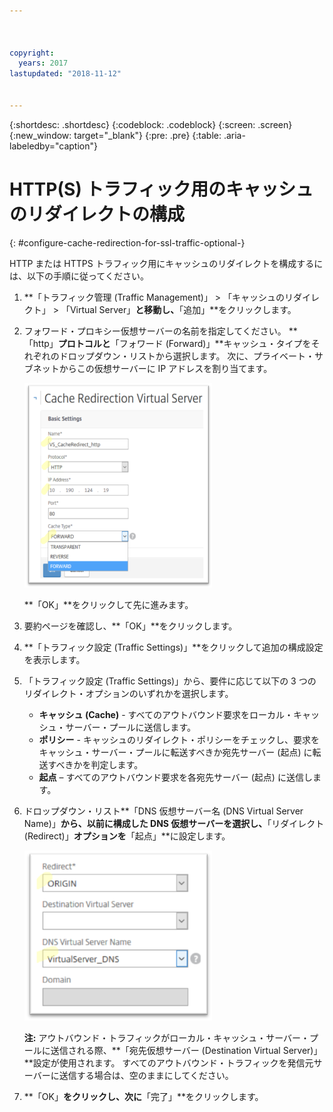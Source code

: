 ```yaml
---



copyright:
  years: 2017
lastupdated: "2018-11-12"


---
```


{:shortdesc: .shortdesc}
{:codeblock: .codeblock}
{:screen: .screen}
{:new_window: target="_blank"}
{:pre: .pre}
{:table: .aria-labeledby="caption"}

# HTTP(S) トラフィック用のキャッシュのリダイレクトの構成
{: #configure-cache-redirection-for-ssl-traffic-optional-}

HTTP または HTTPS トラフィック用にキャッシュのリダイレクトを構成するには、以下の手順に従ってください。

1. **「トラフィック管理 (Traffic Management)」 > 「キャッシュのリダイレクト」 > 「Virtual Server」**と移動し、**「追加」**をクリックします。
2. フォワード・プロキシー仮想サーバーの名前を指定してください。 **「http」**プロトコルと**「フォワード (Forward)」**キャッシュ・タイプをそれぞれのドロップダウン・リストから選択します。 次に、プライベート・サブネットからこの仮想サーバーに IP アドレスを割り当てます。

	<img src="images/fp12.png" alt="図面" style="width: 300px;"/>

	**「OK」**をクリックして先に進みます。

3. 要約ページを確認し、**「OK」**をクリックします。  
4. **「トラフィック設定 (Traffic Settings)」**をクリックして追加の構成設定を表示します。
5. 「トラフィック設定 (Traffic Settings)」から、要件に応じて以下の 3 つのリダイレクト・オプションのいずれかを選択します。
	* **キャッシュ (Cache)** - すべてのアウトバウンド要求をローカル・キャッシュ・サーバー・プールに送信します。
	* **ポリシー** - キャッシュのリダイレクト・ポリシーをチェックし、要求をキャッシュ・サーバー・プールに転送すべきか宛先サーバー (起点) に転送すべきかを判定します。
	* **起点** – すべてのアウトバウンド要求を各宛先サーバー (起点) に送信します。

6. ドロップダウン・リスト**「DNS 仮想サーバー名 (DNS Virtual Server Name)」**から、以前に構成した DNS 仮想サーバーを選択し、**「リダイレクト (Redirect)」**オプションを**「起点」**に設定します。

	<img src="images/fp13.png" alt="図面" style="width: 300px;"/>

	**注:** アウトバウンド・トラフィックがローカル・キャッシュ・サーバー・プールに送信される際、**「宛先仮想サーバー (Destination Virtual Server)」**設定が使用されます。 すべてのアウトバウンド・トラフィックを発信元サーバーに送信する場合は、空のままにしてください。

7. **「OK」**をクリックし、次に**「完了」**をクリックします。
